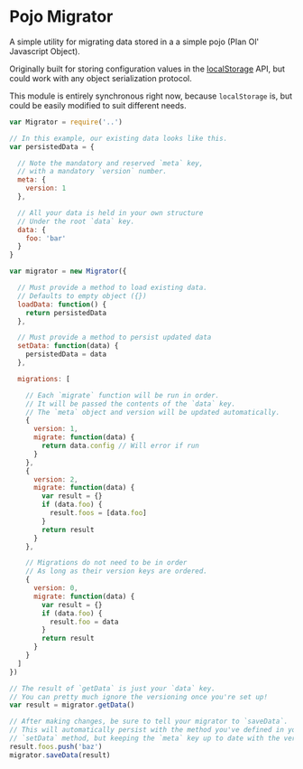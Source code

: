 # Pojo Migrator

A simple utility for migrating data stored in a a simple pojo (Plan Ol' Javascript Object).

Originally built for storing configuration values in the [localStorage](https://developer.mozilla.org/en-US/docs/Web/API/Window/localStorage) API, but could work with any object serialization protocol.

This module is entirely synchronous right now, because `localStorage` is, but could be easily modified to suit different needs.

```javascript
var Migrator = require('..')

// In this example, our existing data looks like this.
var persistedData = {

  // Note the mandatory and reserved `meta` key,
  // with a mandatory `version` number.
  meta: {
    version: 1
  },

  // All your data is held in your own structure
  // Under the root `data` key.
  data: {
    foo: 'bar'
  }
}

var migrator = new Migrator({

  // Must provide a method to load existing data.
  // Defaults to empty object ({})
  loadData: function() {
    return persistedData
  },

  // Must provide a method to persist updated data
  setData: function(data) {
    persistedData = data
  },

  migrations: [

    // Each `migrate` function will be run in order.
    // It will be passed the contents of the `data` key.
    // The `meta` object and version will be updated automatically.
    {
      version: 1,
      migrate: function(data) {
        return data.config // Will error if run
      }
    },
    {
      version: 2,
      migrate: function(data) {
        var result = {}
        if (data.foo) {
          result.foos = [data.foo]
        }
        return result
      }
    },

    // Migrations do not need to be in order
    // As long as their version keys are ordered.
    {
      version: 0,
      migrate: function(data) {
        var result = {}
        if (data.foo) {
          result.foo = data
        }
        return result
      }
    }
  ]
})

// The result of `getData` is just your `data` key.
// You can pretty much ignore the versioning once you're set up!
var result = migrator.getData()

// After making changes, be sure to tell your migrator to `saveData`.
// This will automatically persist with the method you've defined in your
// `setData` method, but keeping the `meta` key up to date with the version.
result.foos.push('baz')
migrator.saveData(result)
```
